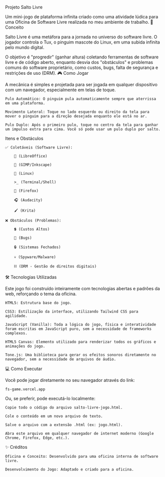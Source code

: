 Projeto Salto Livre

Um mini-jogo de plataforma infinita criado como uma atividade lúdica para uma Oficina de Software Livre realizada no meu ambiente de trabalho.
🚀 Conceito

Salto Livre é uma metáfora para a jornada no universo do software livre. O jogador controla o Tux, o pinguim mascote do Linux, em uma subida infinita pelo mundo digital.

O objetivo é "progredir" (ganhar altura) coletando ferramentas de software livre e de código aberto, enquanto desvia dos "obstáculos" e problemas comuns do software proprietário, como custos, bugs, falta de segurança e restrições de uso (DRM).
🎮 Como Jogar

A mecânica é simples e projetada para ser jogada em qualquer dispositivo com um navegador, especialmente em telas de toque.

    Pulo Automático: O pinguim pula automaticamente sempre que aterrissa em uma plataforma.

    Movimento Lateral: Toque no lado esquerdo ou direito da tela para mover o pinguim para a direção desejada enquanto ele está no ar.

    Pulo Duplo: Após o primeiro pulo, toque no centro da tela para ganhar um impulso extra para cima. Você só pode usar um pulo duplo por salto.

Itens e Obstáculos

    ✅ Coletáveis (Software Livre):

        📄 (LibreOffice)

        🎨 (GIMP/Inkscape)

        🐧 (Linux)

        >_ (Terminal/Shell)

        🦊 (Firefox)

        🎧 (Audacity)

        🖌️ (Krita)

    ❌ Obstáculos (Problemas):

        💲 (Custos Altos)

        🐛 (Bugs)

        🔒 (Sistemas Fechados)

        💀 (Spyware/Malware)

        ⛓️ (DRM - Gestão de direitos digitais)

🛠️ Tecnologias Utilizadas

Este jogo foi construído inteiramente com tecnologias abertas e padrões da web, reforçando o tema da oficina.

    HTML5: Estrutura base do jogo.

    CSS3: Estilização da interface, utilizando Tailwind CSS para agilidade.

    JavaScript (Vanilla): Toda a lógica do jogo, física e interatividade foram escritas em JavaScript puro, sem a necessidade de frameworks complexos.

    HTML5 Canvas: Elemento utilizado para renderizar todos os gráficos e animações do jogo.

    Tone.js: Uma biblioteca para gerar os efeitos sonoros diretamente no navegador, sem a necessidade de arquivos de áudio.

💻 Como Executar

Você pode jogar diretamente no seu navegador através do link:

    fs-game.vercel.app

Ou, se preferir, pode executá-lo localmente:

    Copie todo o código do arquivo salto-livre-jogo.html.

    Cole o conteúdo em um novo arquivo de texto.

    Salve o arquivo com a extensão .html (ex: jogo.html).

    Abra este arquivo em qualquer navegador de internet moderno (Google Chrome, Firefox, Edge, etc.).

✨ Créditos

    Oficina e Conceito: Desenvolvido para uma oficina interna de software livre.

    Desenvolvimento do Jogo: Adaptado e criado para a oficina.
